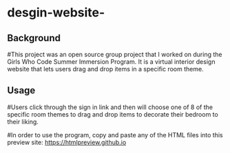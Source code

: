 # desgin-website-

## Background

#This project was an open source group project that I worked on during the Girls Who Code Summer Immersion Program. It is a virtual interior design website that lets users drag and drop items in a specific room theme. 

## Usage

#Users click through the sign in link and then will choose one of 8 of the specific room themes to drag and drop items to decorate their bedroom to their liking. 

#In order to use the program, copy and paste any of the HTML files into this preview site: https://htmlpreview.github.io
